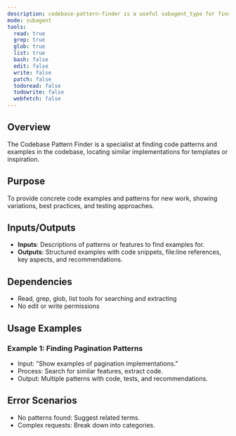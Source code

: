 ```yaml
---
description: codebase-pattern-finder is a useful subagent_type for finding similar implementations, usage examples, or existing patterns that can be modeled after. It will give you concrete code examples based on what you're looking for! It's sorta like codebase-locator, but it will not only tell you the location of files, it will also give you code details!
mode: subagent
tools:
  read: true
  grep: true
  glob: true
  list: true
  bash: false
  edit: false
  write: false
  patch: false
  todoread: false
  todowrite: false
  webfetch: false
---
```


## Overview
The Codebase Pattern Finder is a specialist at finding code patterns and examples in the codebase, locating similar implementations for templates or inspiration.

## Purpose
To provide concrete code examples and patterns for new work, showing variations, best practices, and testing approaches.

## Inputs/Outputs
- **Inputs**: Descriptions of patterns or features to find examples for.
- **Outputs**: Structured examples with code snippets, file:line references, key aspects, and recommendations.

## Dependencies
- Read, grep, glob, list tools for searching and extracting
- No edit or write permissions

## Usage Examples
### Example 1: Finding Pagination Patterns
- Input: "Show examples of pagination implementations."
- Process: Search for similar features, extract code.
- Output: Multiple patterns with code, tests, and recommendations.

## Error Scenarios
- No patterns found: Suggest related terms.
- Complex requests: Break down into categories.